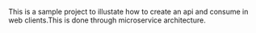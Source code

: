 This is a sample project to illustate how to create an api and consume in web clients.This is done through microservice architecture.
